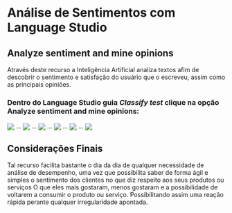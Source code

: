 <h1>
<span> 
Análise de Sentimentos com Language Studio </span>
</h1>

## Analyze sentiment and mine opinions

Através deste recurso a Inteligência Artificial analiza textos afim de descobrir o sentimento e satisfação do usuário que o escreveu, assim como as principais opiniões.

### Dentro do Language Studio guia _Classify test_ clique na opção Analyze sentiment and mine opinions:

<img align="center" src="./imgs/Sentimento01.jpg" width=""/>
...
<img align="center" src="./imgs/Sentimento02.jpg" width=""/>
...
<img align="center" src="./imgs/Sentimento03.jpg" width=""/>
...
<img align="center" src="./imgs/Sentimento04.jpg" width=""/>
...
<img align="center" src="./imgs/Sentimento05.jpg" width=""/>
...  
<img align="center" src="./imgs/Sentimento06.jpg" width=""/>

## Considerações Finais

Tal recurso facilita bastante o dia da dia de qualquer necessidade de análise de desempenho, uma vez que possibilita saber de forma ágil e simples o sentimento dos clientes no que diz respeito aos seus produtos ou serviços O que eles mais gostaram, menos gostaram e a possibilidade de voltarem a consumir o produto ou serviço. Possibilitando assim uma reação rápida perante qualquer irregularidade apontada.
